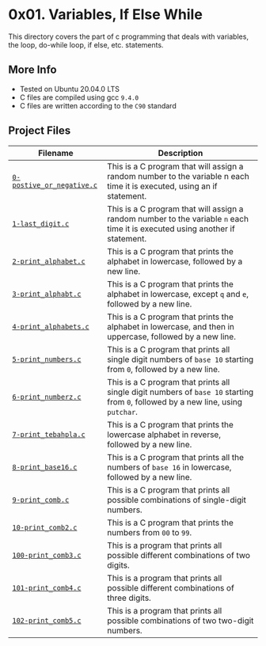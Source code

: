 # 0x01. Variables, If Else While

This directory covers the part of c programming that deals with variables, the loop, do-while loop, if else, etc. statements.

## More Info
* Tested on Ubuntu 20.04.0 LTS
* C files are compiled using gcc `9.4.0`
* C files are written according to the `C90` standard

## Project Files

| Filename | Description |
| -------- | ----------- |
| [`0-postive_or_negative.c`](./0-positive_or_negative.c) | This is a C program that will assign a random number to the variable n each time it is executed, using an if statement. |
| [`1-last_digit.c`](./1-last_digit.c) | This is a C program that will assign a random number to the variable `n` each time it is executed using another if statement. |
| [`2-print_alphabet.c`](./2-print_alphabet.c) | This is a C program that prints the alphabet in lowercase, followed by a new line. |
| [`3-print_alphabt.c`](./3-print_alphabt.c) | This is a C program that prints the alphabet in lowercase, except `q` and `e`, followed by a new line. |
| [`4-print_alphabets.c`](./4-print_alphabets.c) | This is a C program that prints the alphabet in lowercase, and then in uppercase, followed by a new line. |
| [`5-print_numbers.c`](./5-print_numbers.c) | This is a C program that prints all single digit numbers of `base 10` starting from `0`, followed by a new line. |
| [`6-print_numberz.c`](./6-print_numberz.c) | This is a C program that prints all single digit numbers of `base 10` starting from `0`, followed by a new line, using `putchar`.
| [`7-print_tebahpla.c`](./7-print_tebahpla.c) | This is a C program that prints the lowercase alphabet in reverse, followed by a new line. |
| [`8-print_base16.c`](./8-print_base16.c) | This is a C program that prints all the numbers of `base 16` in lowercase, followed by a new line. |
| [`9-print_comb.c`](./9-print_comb.c) | This is a C program that prints all possible combinations of single-digit numbers. |
| [`10-print_comb2.c`](./10-print_comb2) | This is a C program that prints the numbers from `00` to `99`. |
| [`100-print_comb3.c`](./100-print_comb3.c) | This is a program that prints all possible different combinations of two digits. |
| [`101-print_comb4.c`](./101_print_comb4.c) | This is a program that prints all possible different combinations of three digits. |
| [`102-print_comb5.c`](./102-print_comb5.c) | This is a program that prints all possible combinations of two two-digit numbers. |
